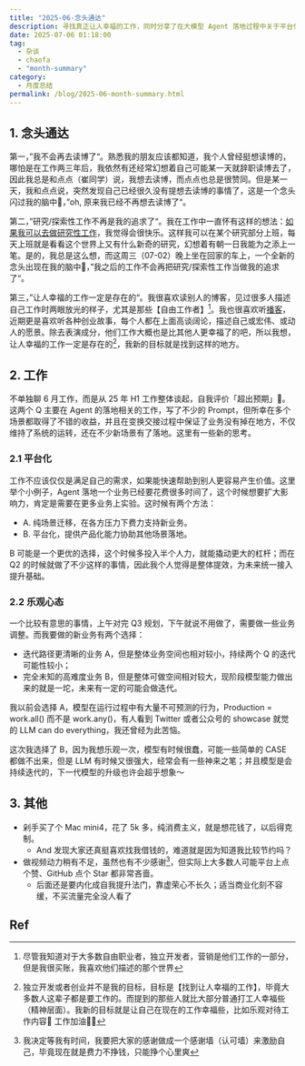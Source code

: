 ```yaml
---
title: "2025-06-念头通达"
description: 寻找真正让人幸福的工作，同时分享了在大模型 Agent 落地过程中关于平台化思维和乐观心态的思考，这是一篇关于自我认知升级与工作态度蜕变的月度总结。
date: 2025-07-06 01:18:00
tag:
  - 杂谈
  - chaofa
  - "month-summary"
category:
  - 月度总结
permalink: /blog/2025-06-month-summary.html
---
```


## 1. 念头通达

第一，”我不会再去读博了“。熟悉我的朋友应该都知道，我个人曾经挺想读博的，哪怕是在工作两三年后，我依然有还经常幻想着自己可能某一天就辞职读博去了，因此我总是和点点（崔同学）说，我想去读博，而点点也总是很赞同。但是某一天，我和点点说，突然发现自己已经很久没有提想去读博的事情了，这是一个念头闪过我的脑中🧠，”oh, 原来我已经不再想去读博了“。

第二，”研究/探索性工作不再是我的追求了“。我在工作中一直怀有这样的想法：[如果我可以去做研究性工作](https://www.xiaoyuzhoufm.com/episode/6804f10ecdd692da1585b4ac)，我觉得会很快乐。这样我可以在某个研究部分上班，每天上班就是看看这个世界上又有什么新奇的研究，幻想着有朝一日我能为之添上一笔。是的，我总是这么想，而这周三（07-02）晚上坐在回家的车上，一个全新的念头出现在我的脑中🧠，”我之后的工作不会再把研究/探索性工作当做我的追求了“。

第三，”让人幸福的工作一定是存在的“。我很喜欢读别人的博客，见过很多人描述自己工作时两眼放光的样子，尤其是那些【自由工作者】[^1]。我也很喜欢听[播客](https://podcasts.apple.com/cn/podcast/%E6%89%93%E7%82%B9%E9%85%B1%E6%B2%B9/id1742417059)，近期更是喜欢听各种创业故事，每个人都在上面高谈阔论，描述自己或宏伟、或动人的愿景。除去表演成分，他们工作大概也是比其他人更幸福了的吧，所以我想，让人幸福的工作一定是存在的[^2]，我新的目标就是找到这样的地方。

## 2. 工作

不单独聊 6 月工作，而是从 25 年 H1 工作整体谈起，自我评价「超出预期」🤣。这两个 Q 主要在 Agent 的落地相关的工作，写了不少的 Prompt，但所幸在多个场景都取得了不错的收益，并且在变换交接过程中保证了业务没有掉在地方，不仅维持了系统的运转，还在不少新场景有了落地。这里有一些新的思考。
### 2.1 平台化

工作不应该仅仅是满足自己的需求，如果能快速帮助到别人更容易产生价值。这里举个小例子，Agent 落地一个业务已经要花费很多时间了，这个时候想要扩大影响力，肯定是需要在更多业务上实验。这时候有两个方法：
- A. 纯场景迁移，在各方压力下费力支持新业务。
- B. 平台化，提供产品化能力协助其他场景落地。

B 可能是一个更优的选择，这个时候多投入半个人力，就能撬动更大的杠杆；而在 Q2 的时候就做了不少这样的事情，因此我个人觉得是整体提效，为未来统一接入提升基础。
### 2.2 乐观心态

一个比较有意思的事情，上午对完 Q3 规划，下午就说不用做了，需要做一些业务调整。而我要做的新业务有两个选择：
- 迭代路径更清晰的业务 A，但是整体业务空间也相对较小，持续两个 Q 的迭代可能性较小；
- 完全未知的高难度业务 B，但是整体可做空间相对较大，现阶段模型能力做出来的就是一坨，未来有一定的可能会做迭代。

我以前会选择 A，模型在运行过程中有大量不可预测的行为，Production = work.all() 而不是 work.any()，有人看到 Twitter 或者公众号的 showcase 就觉的 LLM can do everything，我还曾经为此苦恼。

这次我选择了 B，因为我想乐观一次，模型有时候很蠢，可能一些简单的 CASE 都做不出来，但是 LLM 有时候又很强大，经常会有一些神来之笔；并且模型是会持续迭代的，下一代模型的升级也许会超乎想象～

## 3. 其他

- 剁手买了个 Mac mini4，花了 5k 多，纯消费主义，就是想花钱了，以后得克制。
	- And 发现大家还真挺喜欢找我借钱的，难道就是因为知道我比较节约吗？
- 做视频动力稍有不足，虽然也有不少感谢[^3]，但实际上大多数人可能平台上点个赞、GitHub 点个 Star 都非常吝啬。
	- 后面还是要内化成自我提升法门，靠虚荣心不长久；适当商业化刻不容缓，不买流量完全没人看了

## Ref

[^1]: 尽管我知道对于大多数自由职业者，独立开发者，营销是他们工作的一部分，但是我很买账，我喜欢他们描述的那个世界

[^2]: 独立开发或者创业并不是我的目标，目标是【找到让人幸福的工作】，毕竟大多数人这辈子都是要工作的。而提到的那些人就比大部分普通打工人幸福些（精神层面）。我新的目标就是让自己在现在的工作幸福些，比如乐观对待工作内容🤣 工作加油💪🤡

[^3]: 我决定等我有时间，我要把大家的感谢做成一个感谢墙（认可墙）来激励自己，毕竟现在就是费力不挣钱，只能挣个心里爽

